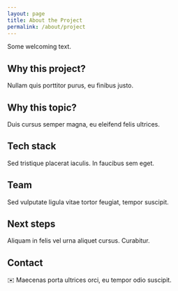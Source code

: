 ```yaml
---
layout: page
title: About the Project
permalink: /about/project
---
```


Some welcoming text.

## Why this project?
Nullam quis porttitor purus, eu finibus justo.

## Why this topic?
Duis cursus semper magna, eu eleifend felis ultrices.

## Tech stack
Sed tristique placerat iaculis. In faucibus sem eget.

## Team
Sed vulputate ligula vitae tortor feugiat, tempor suscipit.

## Next steps
Aliquam in felis vel urna aliquet cursus. Curabitur.

## Contact
✉️ Maecenas porta ultrices orci, eu tempor odio suscipit.
